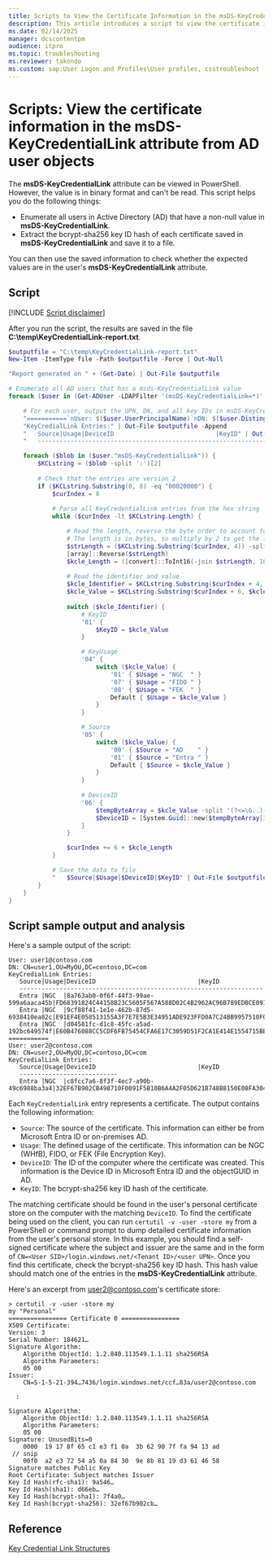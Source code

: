```yaml
---
title: Scripts to View the Certificate Information in the msDS-KeyCredentialLink Attribute
description: This article introduces a script to view the certificate information in the msDS-KeyCredentialLink attribute from AD user objects.
ms.date: 02/14/2025
manager: dcscontentpm
audience: itpro
ms.topic: troubleshooting
ms.reviewer: takondo
ms.custom: sap:User Logon and Profiles\User profiles, csstroubleshoot
---
```

# Scripts: View the certificate information in the msDS-KeyCredentialLink attribute from AD user objects

The **msDS-KeyCredentialLink** attribute can be viewed in PowerShell. However, the value is in binary format and can't be read. This script helps you do the following things:

- Enumerate all users in Active Directory (AD) that have a non-null value in **msDS-KeyCredentialLink**.
- Extract the bcrypt-sha256 key ID hash of each certificate saved in **msDS-KeyCredentialLink** and save it to a file.

You can then use the saved information to check whether the expected values are in the user's **msDS-KeyCredentialLink** attribute.

## Script

[!INCLUDE [Script disclaimer](../../includes/script-disclaimer.md)]

After you run the script, the results are saved in the file **C:\temp\KeyCredentialLink-report.txt**.

```powershell
$outputfile = "C:\temp\KeyCredentialLink-report.txt"
New-Item -ItemType file -Path $outputfile -Force | Out-Null

"Report generated on " + (Get-Date) | Out-File $outputfile 

# Enumerate all AD users that has a msds-KeyCredentialLink value
foreach ($user in (Get-ADUser -LDAPFilter '(msDS-KeyCredentialLink=*)' -Properties "msDS-KeyCredentialLink")) {

    # For each user, output the UPN, DN, and all key IDs in msDS-KeyCredentialLink
    "===========`nUser: $($user.UserPrincipalName)`nDN: $($user.DistinguishedName)" | Out-File $outputfile -Append
    "KeyCredialLink Entries:" | Out-File $outputfile -Append
    "   Source|Usage|DeviceID                            |KeyID" | Out-File $outputfile -Append
    "   -------------------------------------------------------------------" | Out-File $outputfile -Append

    foreach ($blob in ($user."msDS-KeyCredentialLink")) {
        $KCLstring = ($blob -split ':')[2]
        
        # Check that the entries are version 2
        if ($KCLstring.Substring(0, 8) -eq "00020000") {
            $curIndex = 8   
            
            # Parse all KeyCredentialLink entries from the hex string
            while ($curIndex -lt $KCLstring.Length) {

                # Read the length, reverse the byte order to account for endianess, then convert to an int
                # The length is in bytes, so multiply by 2 to get the length in characters
                $strLength = ($KCLstring.Substring($curIndex, 4)) -split '(?<=\G..)(?!$)'
                [array]::Reverse($strLength)
                $kcle_Length = ([convert]::ToInt16(-join $strLength, 16)) * 2
            
                # Read the identifier and value
                $kcle_Identifier = $KCLstring.Substring($curIndex + 4, 2)
                $kcle_Value = $KCLstring.Substring($curIndex + 6, $kcle_Length)
            
                switch ($kcle_Identifier) {
                    # KeyID 
                    '01' {
                        $KeyID = $kcle_Value
                    }

                    # KeyUsage
                    '04' {
                        switch ($kcle_Value) {
                            '01' { $Usage = "NGC  " }
                            '07' { $Usage = "FIDO " }
                            '08' { $Usage = "FEK  " }
                            Default { $Usage = $kcle_Value }
                        }
                    }

                    # Source
                    '05' {
                        switch ($kcle_Value) {
                            '00' { $Source = "AD    " }
                            '01' { $Source = "Entra " }
                            Default { $Source = $kcle_Value }
                        }
                    }
                    
                    # DeviceID
                    '06' {
                        $tempByteArray = $kcle_Value -split '(?<=\G..)(?!$)'
                        $DeviceID = [System.Guid]::new($tempByteArray[3..0] + $tempByteArray[5..4] + $tempByteArray[7..6] + $tempByteArray[8..16] -join "")
                    }
                }

                $curIndex += 6 + $kcle_Length
            }

            # Save the data to file
            "   $Source|$Usage|$DeviceID|$KeyID" | Out-File $outputfile -Append
        }
    }
}
```

## Script sample output and analysis

Here's a sample output of the script:

```output
User: user1@contoso.com
DN: CN=user1,OU=MyOU,DC=contoso,DC=com
KeyCredialLink Entries:
   Source|Usage|DeviceID                            |KeyID
   -------------------------------------------------------------------
   Entra |NGC  |8a763ab0-0f6f-44f3-99ae-599a6aaca45b|FD68391824C44158B23C5605F567A588D02C4B2962AC96B789EDBCE091CF5067
   Entra |NGC  |9cf88f41-1e1e-462b-87d5-6938410ea82c|E91EF4E058513155A3F7E7E5B3E34951ADE923FFD0A7C24BB9957510F007E2F3
   Entra |NGC  |d04581fc-d1c8-45fc-a5ad-192bc649574f|E60B476088CC5CDF6FB75454CFA6E17C3059D51F2CA1E414E1554715BE6C0527
===========
User: user2@contoso.com
DN: CN=user2,OU=MyOU,DC=contoso,DC=com
KeyCredialLink Entries:
   Source|Usage|DeviceID                            |KeyID
   ---------------------------
   Entra |NGC  |c8fcc7a6-8f3f-4ec7-a90b-49c6988ba3a4|32EF67B902CB498710F0091F5B10B6A4A2F05D621B748B8150E08FA3048F227F
```

Each `KeyCredentialLink` entry represents a certificate. The output contains the following information:

- `Source`: The source of the certificate. This information can either be from Microsoft Entra ID or on-premises AD.
- `Usage`: The defined usage of the certificate. This information can be NGC (WHfB), FIDO, or FEK (File Encryption Key).
- `DeviceID`: The ID of the computer where the certificate was created. This information is the Device ID in Microsoft Entra ID and the objectGUID in AD.
- `KeyID`: The bcrypt-sha256 key ID hash of the certificate.

The matching certificate should be found in the user's personal certificate store on the computer with the matching `DeviceID`. To find the certificate being used on the client, you can run `certutil -v -user -store my` from a PowerShell or command prompt to dump detailed certificate information from the user's personal store. In this example, you should find a self-signed certificate where the subject and issuer are the same and in the form of `CN=<User SID>/login.windows.net/<Tenant ID>/<user UPN>`. Once you find this certificate, check the bcrypt-sha256 key ID hash. This hash value should match one of the entries in the **msDS-KeyCredentialLink** attribute.

Here's an excerpt from user2@contoso.com's certificate store:

```output
> certutil -v -user -store my
my "Personal"
================ Certificate 0 ================
X509 Certificate:
Version: 3
Serial Number: 184621…
Signature Algorithm:
    Algorithm ObjectId: 1.2.840.113549.1.1.11 sha256RSA
    Algorithm Parameters:
    05 00
Issuer:
    CN=S-1-5-21-394…7436/login.windows.net/ccf…83a/user2@contoso.com

  :

Signature Algorithm:
    Algorithm ObjectId: 1.2.840.113549.1.1.11 sha256RSA
    Algorithm Parameters:
    05 00
Signature: UnusedBits=0
    0000  19 17 8f 65 c1 e3 f1 0a  3b 62 90 7f fa 94 13 ad
 // snip
    00f0  a2 e3 72 54 a5 0a 84 30  9e 8b 81 19 d3 61 46 58
Signature matches Public Key
Root Certificate: Subject matches Issuer
Key Id Hash(rfc-sha1): 9a546…
Key Id Hash(sha1): d66eb…
Key Id Hash(bcrypt-sha1): 7f4a0…
Key Id Hash(bcrypt-sha256): 32ef67b902cb…
```

## Reference

[Key Credential Link Structures](/openspecs/windows_protocols/ms-adts/de61eb56-b75f-4743-b8af-e9be154b47af)
